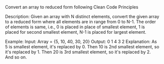 Convert an array to reduced form following Clean Code Principles


Description: Given an array with N distinct elements, convert the given array to a reduced form where all elements are in range from 0 to N-1. 
The order of elements is same, i.e., 0 is placed in place of smallest element, 1 is placed for second smallest element, N-1 is placed for largest element.

Example:
Input:
Array = {5, 10, 40, 30, 20}
Output: 0 1 4 3 2
Explanation: As 5 is smallest element, it's replaced by 0. Then 10 is 2nd smallest element, so it's replaced by 1. Then 20 is 3rd smallest element, so it's replaced by 2. And so on.
